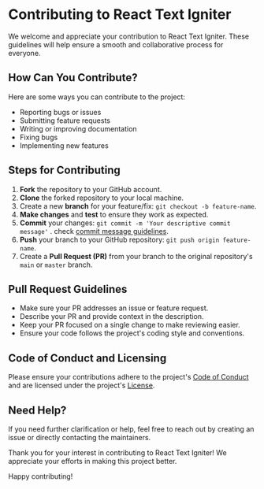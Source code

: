 # Contributing to React Text Igniter

We welcome and appreciate your contribution to React Text Igniter. These guidelines will help ensure a smooth and collaborative process for everyone.

## How Can You Contribute?

Here are some ways you can contribute to the project:

- Reporting bugs or issues
- Submitting feature requests
- Writing or improving documentation
- Fixing bugs
- Implementing new features

## Steps for Contributing

1. **Fork** the repository to your GitHub account.
2. **Clone** the forked repository to your local machine.
3. Create a new **branch** for your feature/fix: `git checkout -b feature-name`.
4. **Make changes** and **test** to ensure they work as expected.
5. **Commit** your changes: `git commit -m 'Your descriptive commit message'` . check [commit message guidelines](./COMMIT_MESSAGE.md).
6. **Push** your branch to your GitHub repository: `git push origin feature-name`.
7. Create a **Pull Request (PR)** from your branch to the original repository's `main` or `master` branch.

## Pull Request Guidelines

- Make sure your PR addresses an issue or feature request.
- Describe your PR and provide context in the description.
- Keep your PR focused on a single change to make reviewing easier.
- Ensure your code follows the project's coding style and conventions.

## Code of Conduct and Licensing

Please ensure your contributions adhere to the project's [Code of Conduct](./CODE_OF_CONDUCT.md) and are licensed under the project's [License](./LICENSE).

## Need Help?

If you need further clarification or help, feel free to reach out by creating an issue or directly contacting the maintainers.

Thank you for your interest in contributing to React Text Igniter! We appreciate your efforts in making this project better.

Happy contributing!
